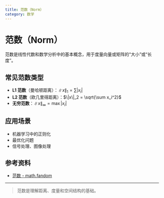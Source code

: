 ```yaml
---
title: 范数（Norm）
category: 数学
---
```


# 范数（Norm）

范数是线性代数和数学分析中的基本概念，用于度量向量或矩阵的“大小”或“长度”。

## 常见范数类型
- **L1 范数**（曼哈顿距离）：$\|x\|_1 = \sum |x_i|$
- **L2 范数**（欧几里得距离）：$\|x\|_2 = \sqrt{\sum x_i^2}$
- **无穷范数**：$\|x\|_\infty = \max |x_i|$

## 应用场景
- 机器学习中的正则化
- 最优化问题
- 信号处理、图像处理

## 参考资料
- [范数 - math.fandom](https://math.fandom.com/zh/wiki/%E8%8C%83%E6%95%B0)

---

> 范数是理解距离、度量和空间结构的基础。
